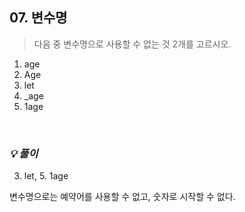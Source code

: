 ## 07. 변수명

> 다음 중 변수명으로 사용할 수 없는 것 2개를 고르시오.

1.  age
2.  Age
3.  let
4.  \_age
5.  1age

<br>

### _💡 풀이_

3. let, 5. 1age

변수명으로는 예약어를 사용할 수 없고, 숫자로 시작할 수 없다.
